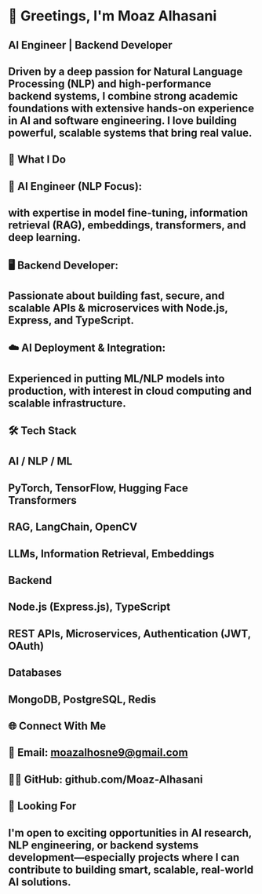 # 👋 Greetings, I'm Moaz Alhasani
## AI Engineer | Backend Developer

## Driven by a deep passion for Natural Language Processing (NLP) and high-performance backend systems, I combine strong academic foundations with extensive hands-on experience in AI and software engineering. I love building powerful, scalable systems that bring real value.

## 💼 What I Do
## 🧠 AI Engineer (NLP Focus):
## with expertise in model fine-tuning, information retrieval (RAG), embeddings, transformers, and deep learning.

## 🖥️ Backend Developer:
## Passionate about building fast, secure, and scalable APIs & microservices with Node.js, Express, and TypeScript.

## ☁️ AI Deployment & Integration:
## Experienced in putting ML/NLP models into production, with interest in cloud computing and scalable infrastructure.

## 🛠️ Tech Stack
## AI / NLP / ML
## PyTorch, TensorFlow, Hugging Face Transformers

## RAG, LangChain, OpenCV
## LLMs, Information Retrieval, Embeddings
## Backend
## Node.js (Express.js), TypeScript
## REST APIs, Microservices, Authentication (JWT, OAuth)
## Databases
## MongoDB, PostgreSQL, Redis

## 🌐 Connect With Me
## 📧 Email: moazalhosne9@gmail.com

## 🧑‍💻 GitHub: github.com/Moaz-Alhasani

## 🔭 Looking For
## I'm open to exciting opportunities in AI research, NLP engineering, or backend systems development—especially projects where I can contribute to building smart, scalable, real-world AI solutions.



